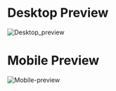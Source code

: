 # Desktop Preview

![Desktop_preview](https://user-images.githubusercontent.com/66293052/109340776-805f3b00-787a-11eb-98b7-c391bced3075.png)

# Mobile Preview

![Mobile-preview](https://user-images.githubusercontent.com/66293052/109340787-82c19500-787a-11eb-9436-484f295590bb.png)

